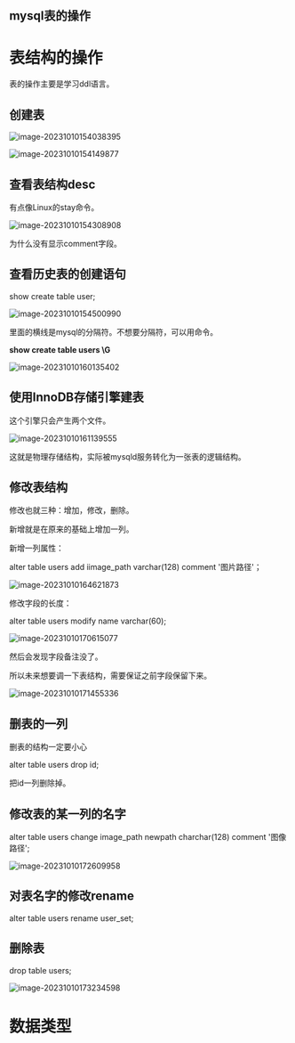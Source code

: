 ##  mysql表的操作

#  表结构的操作



表的操作主要是学习ddl语言。

##  创建表

![image-20231010154038395](E:\markdown\图片\image-20231010154038395.png)

 

![image-20231010154149877](E:\markdown\图片\image-20231010154149877.png)

##  查看表结构desc

有点像Linux的stay命令。



![image-20231010154308908](E:\markdown\图片\image-20231010154308908.png)

为什么没有显示comment字段。

##  查看历史表的创建语句

show create table user;

![image-20231010154500990](E:\markdown\图片\image-20231010154500990.png)

里面的横线是mysql的分隔符。不想要分隔符，可以用命令。

**show create table users \G**



![image-20231010160135402](E:\markdown\图片\image-20231010160135402.png)

##  使用InnoDB存储引擎建表

这个引擎只会产生两个文件。

![image-20231010161139555](E:\markdown\图片\image-20231010161139555.png)

这就是物理存储结构，实际被mysqld服务转化为一张表的逻辑结构。

  ##  修改表结构

修改也就三种：增加，修改，删除。

新增就是在原来的基础上增加一列。

新增一列属性：

alter table users add iimage_path varchar(128) comment '图片路径'；

![image-20231010164621873](E:\markdown\图片\image-20231010164621873.png)

修改字段的长度：

alter table users modify name varchar(60);

![image-20231010170615077](E:\markdown\图片\image-20231010170615077.png)

然后会发现字段备注没了。

所以未来想要调一下表结构，需要保证之前字段保留下来。

![image-20231010171455336](E:\markdown\图片\image-20231010171455336.png)

##  删表的一列

删表的结构一定要小心

alter table users drop id;

把id一列删除掉。

   

##  修改表的某一列的名字

alter table users change image_path  newpath charchar(128) comment '图像路径';

![image-20231010172609958](E:\markdown\图片\image-20231010172609958.png)

##  对表名字的修改rename

alter table users rename user_set; 

 ##  删除表

drop table users;

![image-20231010173234598](E:\markdown\图片\image-20231010173234598.png)

#  数据类型

